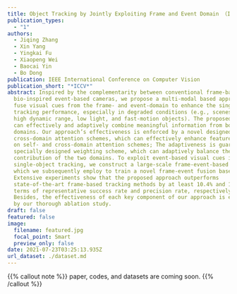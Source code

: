 ```yaml
---
title: Object Tracking by Jointly Exploiting Frame and Event Domain （ICCV 2021）
publication_types:
  - "1"
authors:
  - Jiqing Zhang
  - Xin Yang
  - Yingkai Fu
  - Xiaopeng Wei
  - Baocai Yin
  - Bo Dong
publication: IEEE International Conference on Computer Vision
publication_short: "*ICCV*"
abstract: Inspired by the complementarity between conventional frame-based and
  bio-inspired event-based cameras, we propose a multi-modal based approach to
  fuse visual cues from the frame- and event-domain to enhance the single object
  tracking performance, especially in degraded conditions (e.g., scenes with
  high dynamic range, low light, and fast-motion objects). The proposed approach
  can effectively and adaptively combine meaningful information from both
  domains. Our approach’s effectiveness is enforced by a novel designed
  cross-domain attention schemes, which can effectively enhance features based
  on self- and cross-domain attention schemes; The adaptiveness is guarded by a
  specially designed weighting scheme, which can adaptively balance the
  contribution of the two domains. To exploit event-based visual cues in
  single-object tracking, we construct a large-scale frame-event-based dataset,
  which we subsequently employ to train a novel frame-event fusion based model.
  Extensive experiments show that the proposed approach outperforms
  state-of-the-art frame-based tracking methods by at least 10.4% and 11.9% in
  terms of representative success rate and precision rate, respectively.
  Besides, the effectiveness of each key component of our approach is evidenced
  by our thorough ablation study.
draft: false
featured: false
image:
  filename: featured.jpg
  focal_point: Smart
  preview_only: false
date: 2021-07-23T03:25:13.935Z
url_dataset: ./dataset.md
---
```

{{% callout note %}}
paper, codes, and datasets are coming soon.
{{% /callout %}}
